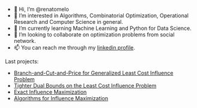 - 👋 Hi, I’m @renatomelo
- 👀 I’m interested in Algorithms, Combinatorial Optimization, Operational Research and Computer Science in general.
- 🌱 I’m currently learning Machine Learning and Python for Data Science.
- 💞️ I’m looking to collaborate on optimization problems from social network.
- 📫 You can reach me through my [linkedin profile](https://www.linkedin.com/in/melorenato/).

Last projects:
 - [Branch-and-Cut-and-Price for Generalized Least Cost Influence Problem](https://github.com/renatomelo/exact-least-cost-influence)
 - [Tighter Dual Bounds on the Least Cost Influence Problem](https://github.com/renatomelo/lower-bound-for-lcip)
 - [Exact Influence Maximization](https://github.com/renatomelo/exact-influence-maximization)
 - [Algorithms for Influence Maximization](https://github.com/renatomelo/influence-maximization)
<!---
renatomelo/renatomelo is a ✨ special ✨ repository because its `README.md` (this file) appears on your GitHub profile.
You can click the Preview link to take a look at your changes.
--->
